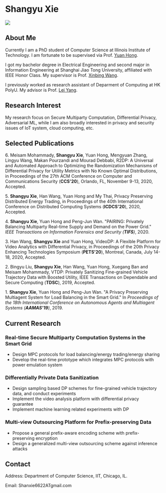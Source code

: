 # Shangyu Xie 


![](./me.jpeg)

## About Me

Currently I am a PhD student of Computer Science at Illinois Institute of Technology. I am fortunate to be supervised via Prof. [Yuan Hong](http://cs.iit.edu/~yhong/).

I got my bachelor degree in Electrical Engineering and second major in Information Engineering at Shanghai Jiao Tong University, affiliated with IEEE Honor Class. My supervisor is Prof. [Xinbing Wang](http://www.cs.sjtu.edu.cn/~wang-xb/).

I previously worked as research assistant of Deparment of Computing at HK PolyU. My advisor is Prof. [Lei Yang](http://www4.comp.polyu.edu.hk/~csyanglei/#/pages/profile/about). 

## Research Interest

My research focus on Secure Multiparty Computation, Differential Privacy, Adversarial ML, while I am also broadly interested in privacy and security issues of IoT system, cloud computing, etc.

## Selected Publications 

6\. Meisam Mohammady, **Shangyu Xie**, Yuan Hong, Mengyuan Zhang, Lingyu Wang, Makan Pourzandi and Mourad Debbabi, R2DP: A Universal and Automated Approach to Optimizing the Randomization Mechanisms of Differential Privacy for Utility Metrics with No Known Optimal Distributions, in Proceedings of the 27th ACM Conference on Computer and Communications Security (**CCS'20**), Orlando, FL, November 9-13, 2020, Accepted.

5\.  **Shangyu Xie**, Han Wang, Yuan Hong and My Thai, Privacy Preserving Distributed Energy Trading, in Proceedings of the 40th International Conference on Distributed Computing Systems (**ICDCS'20**), 2020, Accepted.

4\.  **Shangyu Xie**, Yuan Hong and Peng-Jun Wan. "PAIRING: Privately Balancing Multiparty Real-time Supply and Demand on the Power Grid." *IEEE Transactions on Information Forensics and Security (**TIFS**)*, 2020.

3\. Han Wang, **Shangyu Xie** and Yuan Hong, VideoDP: A Flexible Platform for Video Analytics with Differential Privacy, in Proceedings of the 20th Privacy Enhancing Technologies Symposium (**PETS'20**), Montreal, Canada, July 14-18, 2020, Accepted. 

2\.  Bingyu Liu, **Shangyu Xie**, Han Wang, Yuan Hong, Xuegang Ban and Meisam Mohammady, VTDP: Privately Sanitizing Fine-grained Vehicle Trajectory Data with Boosted Utility, IEEE Transactions on Dependable and Secure Computing (**TDSC**), 2019, Accepted.

1\.  **Shangyu Xie**, Yuan Hong and Peng-Jun Wan. "A Privacy Preserving Multiagent System for Load Balancing in the Smart Grid." In *Proceedings of the 18th International Conference on Autonomous Agents and Multiagent Systems (**AAMAS'19**)*, 2019. 


## Current Research 

### Real-time Secure Multiparty Computation Systems in the Smart Grid
* Design MPC protocols for load balancing/energy trading/energy sharing
* Develop the real-time prototype which integrates MPC protocols with power emulation system

### Differentially Private Data Sanitization
* Design sampling based DP schemes for fine-grained vehicle trajectory data, and conduct experiments
* Implement the video analysis platform with differential privacy guarantee  
* Implement machine learning related experiments with DP

### Multi-view Outsourcing Platform for Prefix-preserving Data
* Propose a general prefix-aware encoding scheme with prefix-preserving encryption
* Design a generalized multi-view outsourcing scheme against inference attacks

## Contact

Address: Department of Computer Science, IIT, Chicago, IL.

Email: Shanxie6622ATgmail.com




